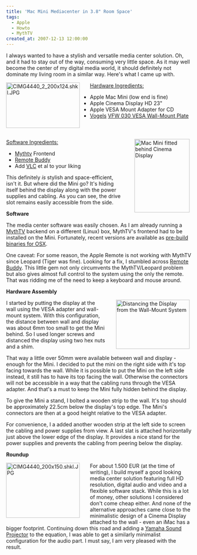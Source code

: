 ```yaml
---
title: 'Mac Mini Mediacenter in 3.8" Room Space'
tags:
  - Apple
  - Howto
  - MythTV
created_at: 2007-12-13 12:00:00
---
```


I always wanted to have a stylish and versatile media center solution. Oh, and it had to stay out of the way, consuming very little space. As it may well become the center of my digital media world, it should definitely not dominate my living room in a similar way. Here's what I came up with.

<img width="200" height="124" border="0" align="left" alt="CIMG4440_2_200x124.shkl.JPG" style="padding-right: 25px; padding-bottom: 30px" src="/2007/12/13/mac-mini-mediacenter-in-38-room-space/CIMG4440_2_200x124.shkl.JPG" />
<div><u>Hardware Ingredients:</u>
<ul>
	<li>Apple Mac Mini (low end is fine)</li>
	<li>Apple Cinema Display HD 23"</li>
	<li>Apple VESA Mount Adapter for CD</li>
	<li><a href="http://vogels.com">Vogels</a> <a href="http://vogels.com/detail.asp?ISSAID=255&ParentID=31&ChildID=80&PlineId=0">VFW 030 VESA Wall-Mount Plate</a></li>
</ul>
</div>
<div style="clear: left"><img width="150" height="200" border="0" align="right" alt="Mac Mini fitted behind Cinema Display" style="padding-left: 25px; padding-right: 5px; padding-bottom: 10px" src="/2007/12/13/mac-mini-mediacenter-in-38-room-space/CIMG4441_150x200.shkl.JPG" /> <u>Software Ingredients:</u>
<ul>
	<li><a href="http://www.mythtv.org/">Mythtv</a> Frontend</li>
	<li><a href="http://www.iospirit.com/remotebuddy/">Remote Buddy</a></li>
	<li>Add <a href="http://www.videolan.org/vlc/download-macosx.html">VLC</a> et al to your liking</li>
</ul>
This definitely <em>is</em> stylish and space-efficient, isn't it. But where did the Mini go? It's hiding itself behind the display along with the power supplies and cabling. As you can see, the drive slot remains easily accessible from the side.

<strong>Software</strong>

The media center software was easily chosen. As I am already running a <a href="http://www.mythtv.org/">MythTV</a> backend on a different (Linux) box, MythTV's frontend had to be installed on the Mini. Fortunately, recent versions are available as <a href="http://padilla.net/mythtv-osx">pre-build binaries for OSX</a>.

One caveat: For some reason, the Apple Remote is not working with MythTV since Leopard (Tiger was fine). Looking for a fix, I stumbled across <a href="http://www.iospirit.com/remotebuddy/">Remote Buddy</a>. This little gem not only circumvents the MythTV/Leopard problem but also gives almost full control to the system using the only the remote. That was ridding me of the need to keep a keyboard and mouse around.</div>

<strong>Hardware Assembly</strong>

<img width="200" height="134" border="0" align="right" alt="Distancing the Display from the Wall-Mount System" style="padding-left: 25px; padding-right: 5px; padding-bottom: 10px" src="/2007/12/13/mac-mini-mediacenter-in-38-room-space/CIMG4444_200x134.shkl.JPG" />I started by putting the display at the wall using the VESA adapter and wall-mount system. With this configuration, the distance between wall and display was about 6mm too small to get the Mini behind. So I used longer screws and distanced the display using two hex nuts and a shim.

That way a little over 50mm were available between wall and display - enough for the Mini. I decided to put the mini on the right side with it's top facing towards the wall. While it is possible to put the Mini on the left side instead, it still has to have its top facing the wall. Otherwise the connectors will not be accessible in a way that the cabling runs through the VESA adapter. And that's a must to keep the Mini fully hidden behind the display.

To give the Mini a stand, I bolted a wooden strip to the wall. It's top should be approximately 22.5cm below the display's top edge. The Mini's connectors are then at a good height relative to the VESA adapter.

For convenience, I a added another wooden strip at the left side to screen the cabling and power supplies from view. A last slat is attached horizontally just above the lower edge of the display. It provides a nice stand for the power supplies and prevents the cabling from peering below the display.

<strong>Roundup</strong>

<img width="200" height="150" border="0" align="left" alt="CIMG4440_200x150.shkl.JPG" style="padding-right: 25px; padding-bottom: 6px" src="http://inside.glnetworks.de/wp-content/uploads/2007/12//CIMG4440_200x150.shkl.JPG" />For about 1.500 EUR (at the time of writing), I build myself a good looking media center solution featuring full HD resolution, digital audio and video and a flexible software stack. While this is a lot of money, other solutions I considered don't come cheap either. And none of the alternative approaches came close to the minimalistic design of a Cinema Display attached to the wall - even an iMac has a bigger footprint. Continuing down this road and adding a <a href="http://www.yamaha-hifi.com/">Yamaha Sound Projector</a> to the equation, I was able to get a similarly minimalist configuration for the audio part. I must say, I am very pleased with the result.

